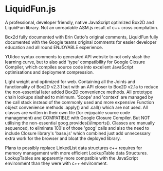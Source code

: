 # LiquidFun.js

A professional, developer friendly, native JavaScript optimized Box2D and LiquidFun library.
Not an unreadable ASM.js result of c++ cross compliation.

Box2d fully documented with Erin Catto's original comments, LiquidFun fully documented with the Google teams original
comments for easier developer education and all round ENJOYABLE experience.

YUIdoc syntax comments to generated API website to not only slash the learning curve, but to also add 'type' compatibility 
for Google Closure Compiler, which compiles source code into excellent JavaScript optimisations and deployment compression.

Light weight and optimized for web. Containing all the Joints and functionality of Box2D v2.3.1 but with an API closer 
to Box2D v2.1a to reduce the non-essential later added Box2D convenience methods. All prototype chain lookups 
slashed to minimum. 'Scope' and 'context' are managed by the call stack instead of the commonly used and more expensive 
Function object convenience methods .apply() and .call() which are not used. All classes are written in their own file 
(for enjoyable source code management) and COMPATIBLE with Google Closure Compiler. But NOT utilising the non-essential
goog.provides()/imports(). Classes are manually sequenced, to eliminate 100's of those 'goog' calls and also the need to
include Closure library's 'base.js' which combined just add unnecessary extra work for the browser and bloat the deployed
library.

Plans to possibly replace LinkedList data structures c++ requires for memory management with more efficient LookupTable data
Structures. LookupTables are apparently more compatible with the JavaScript environment than they were with c++ environment.
